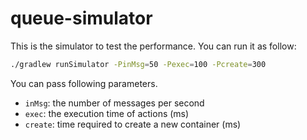 # queue-simulator
This is the simulator to test the performance.
You can run it as follow:

```bash
./gradlew runSimulator -PinMsg=50 -Pexec=100 -Pcreate=300
```

You can pass following parameters.
* `inMsg`: the number of messages per second
* `exec`: the execution time of actions (ms)
* `create`: time required to create a new container (ms)
